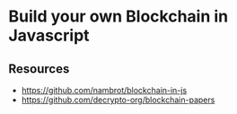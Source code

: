 
# Build your own Blockchain in Javascript

## Resources
- https://github.com/nambrot/blockchain-in-js
- https://github.com/decrypto-org/blockchain-papers